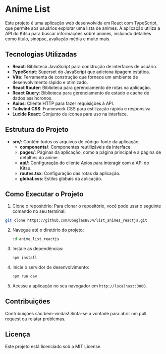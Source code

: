 # Anime List

Este projeto é uma aplicação web desenvolvida em React com TypeScript, que permite aos usuários explorar uma lista de animes. A aplicação utiliza a API do Kitsu para buscar informações sobre animes, incluindo detalhes como título, sinopse, avaliação média e muito mais.

## Tecnologias Utilizadas

- **React**: Biblioteca JavaScript para construção de interfaces de usuário.
- **TypeScript**: Superset do JavaScript que adiciona tipagem estática.
- **Vite**: Ferramenta de construção que fornece um ambiente de desenvolvimento rápido e otimizado.
- **React Router**: Biblioteca para gerenciamento de rotas na aplicação.
- **React Query**: Biblioteca para gerenciamento de estado e cache de dados assíncronos.
- **Axios**: Cliente HTTP para fazer requisições à API.
- **Tailwind CSS**: Framework CSS para estilização rápida e responsiva.
- **Lucide React**: Conjunto de ícones para uso na interface.

## Estrutura do Projeto

- **src/**: Contém todos os arquivos de código-fonte da aplicação.
  - **components/**: Componentes reutilizáveis da interface.
  - **pages/**: Páginas da aplicação, como a página principal e a página de detalhes do anime.
  - **api/**: Configuração do cliente Axios para interagir com a API do Kitsu.
  - **routes.tsx**: Configuração das rotas da aplicação.
  - **global.css**: Estilos globais da aplicação.

## Como Executar o Projeto

1. Clone o repositório:
   Para clonar o repositório, você pode usar o seguinte comando no seu terminal:

```bash
git clone https://github.com/DouglasB834/list_animes_reactjs.git
```

2. Navegue até o diretório do projeto:

   ```bash
   cd anime_list_reactjs
   ```

3. Instale as dependências:

   ```bash
   npm install
   ```

4. Inicie o servidor de desenvolvimento:

   ```bash
   npm run dev
   ```

5. Acesse a aplicação no seu navegador em `http://localhost:3000`.

## Contribuições

Contribuições são bem-vindas! Sinta-se à vontade para abrir um pull request ou relatar problemas.

## Licença

Este projeto está licenciado sob a MIT License.

